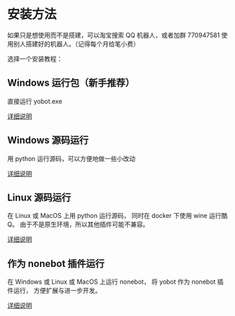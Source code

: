 # 安装方法

如果只是想使用而不是搭建，可以淘宝搜索 QQ 机器人，或者加群 770947581 使用别人搭建好的机器人。（记得每个月给笔小费）

选择一个安装教程：

## Windows 运行包（新手推荐）

直接运行 yobot.exe

[详细说明](/install/Windows-package.md)

## Windows 源码运行

用 python 运行源码，可以方便地做一些小改动

[详细说明](/install/Windows-source.md)

## Linux 源码运行

在 Linux 或 MacOS 上用 python 运行源码，
同时在 docker 下使用 wine 运行酷Q。
由于不是原生环境，所以其他插件可能不兼容。

[详细说明](/install/Linux-source.md)

## 作为 nonebot 插件运行

在 Windows 或 Linux 或 MacOS 上运行 nonebot，
将 yobot 作为 nonebot 插件运行，
方便扩展与进一步开发。

[详细说明](/install/nonebot-plugin.md)
